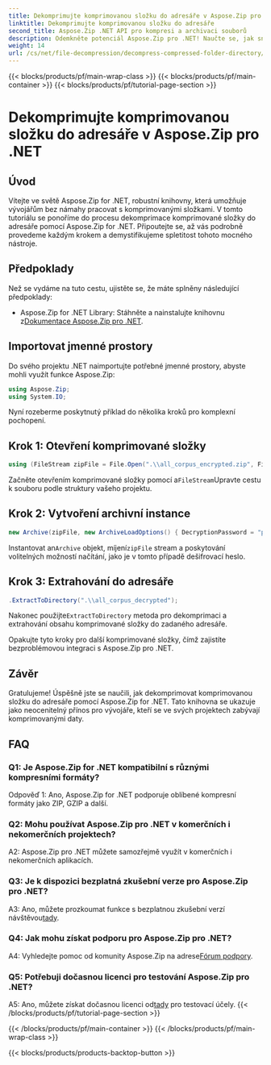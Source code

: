 ```yaml
---
title: Dekomprimujte komprimovanou složku do adresáře v Aspose.Zip pro .NET
linktitle: Dekomprimujte komprimovanou složku do adresáře
second_title: Aspose.Zip .NET API pro kompresi a archivaci souborů
description: Odemkněte potenciál Aspose.Zip pro .NET! Naučte se, jak snadno dekomprimovat složky pomocí tohoto podrobného průvodce. Ponořte se do světa bezproblémové komprese a extrakce.
weight: 14
url: /cs/net/file-decompression/decompress-compressed-folder-directory/
---
```


{{< blocks/products/pf/main-wrap-class >}}
{{< blocks/products/pf/main-container >}}
{{< blocks/products/pf/tutorial-page-section >}}

# Dekomprimujte komprimovanou složku do adresáře v Aspose.Zip pro .NET

## Úvod

Vítejte ve světě Aspose.Zip for .NET, robustní knihovny, která umožňuje vývojářům bez námahy pracovat s komprimovanými složkami. V tomto tutoriálu se ponoříme do procesu dekomprimace komprimované složky do adresáře pomocí Aspose.Zip for .NET. Připoutejte se, až vás podrobně provedeme každým krokem a demystifikujeme spletitost tohoto mocného nástroje.

## Předpoklady

Než se vydáme na tuto cestu, ujistěte se, že máte splněny následující předpoklady:

-  Aspose.Zip for .NET Library: Stáhněte a nainstalujte knihovnu z[Dokumentace Aspose.Zip pro .NET](https://reference.aspose.com/zip/net/).

## Importovat jmenné prostory

Do svého projektu .NET naimportujte potřebné jmenné prostory, abyste mohli využít funkce Aspose.Zip:

```csharp
using Aspose.Zip;
using System.IO;
```

Nyní rozeberme poskytnutý příklad do několika kroků pro komplexní pochopení.

## Krok 1: Otevření komprimované složky

```csharp
using (FileStream zipFile = File.Open(".\\all_corpus_encrypted.zip", FileMode.Open))
```

 Začněte otevřením komprimované složky pomocí a`FileStream`Upravte cestu k souboru podle struktury vašeho projektu.

## Krok 2: Vytvoření archivní instance

```csharp
new Archive(zipFile, new ArchiveLoadOptions() { DecryptionPassword = "p@s$" })
```

 Instantovat an`Archive` objekt, míjení`zipFile` stream a poskytování volitelných možností načítání, jako je v tomto případě dešifrovací heslo.

## Krok 3: Extrahování do adresáře

```csharp
.ExtractToDirectory(".\\all_corpus_decrypted");
```

 Nakonec použijte`ExtractToDirectory` metoda pro dekomprimaci a extrahování obsahu komprimované složky do zadaného adresáře.

Opakujte tyto kroky pro další komprimované složky, čímž zajistíte bezproblémovou integraci s Aspose.Zip pro .NET.

## Závěr

Gratulujeme! Úspěšně jste se naučili, jak dekomprimovat komprimovanou složku do adresáře pomocí Aspose.Zip for .NET. Tato knihovna se ukazuje jako neocenitelný přínos pro vývojáře, kteří se ve svých projektech zabývají komprimovanými daty.

## FAQ

### Q1: Je Aspose.Zip for .NET kompatibilní s různými kompresními formáty?

Odpověď 1: Ano, Aspose.Zip for .NET podporuje oblíbené kompresní formáty jako ZIP, GZIP a další.

### Q2: Mohu používat Aspose.Zip pro .NET v komerčních i nekomerčních projektech?

A2: Aspose.Zip pro .NET můžete samozřejmě využít v komerčních i nekomerčních aplikacích.

### Q3: Je k dispozici bezplatná zkušební verze pro Aspose.Zip pro .NET?

 A3: Ano, můžete prozkoumat funkce s bezplatnou zkušební verzí návštěvou[tady](https://releases.aspose.com/).

### Q4: Jak mohu získat podporu pro Aspose.Zip pro .NET?

 A4: Vyhledejte pomoc od komunity Aspose.Zip na adrese[Fórum podpory](https://forum.aspose.com/c/zip/37).

### Q5: Potřebuji dočasnou licenci pro testování Aspose.Zip pro .NET?

 A5: Ano, můžete získat dočasnou licenci od[tady](https://purchase.aspose.com/temporary-license/) pro testovací účely.
{{< /blocks/products/pf/tutorial-page-section >}}

{{< /blocks/products/pf/main-container >}}
{{< /blocks/products/pf/main-wrap-class >}}

{{< blocks/products/products-backtop-button >}}

